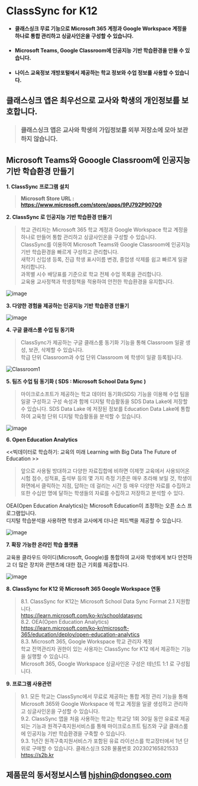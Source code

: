 # ClassSync for K12
- #### 클래스싱크 무료 기능으로 Microsoft 365 계정과 Google Workspace 계정을 하나로 통합 관리하고 싱글사인온을 구성할 수 있습니다.
- #### Microsoft Teams, Google Classroom에 인공지능 기반 학습환경을 만들 수 있습니다.
- #### 나이스 교육정보 개방포털에서 제공하는 학교 정보와 수업 정보를 사용할 수 있습니다.

## 클래스싱크 앱은 최우선으로 교사와 학생의 개인정보를 보호합니다.
> ### 클래스싱크 앱은 교사와 학생의 가입정보를 외부 저장소에 모아 보관하지 않습니다.

## Microsoft Teams와 Gooogle Classroom에 인공지능 기반 학습환경 만들기

**1. ClassSync 프로그램 설치**    
> **Microsoft Store URL : https://www.microsoft.com/store/apps/9PJ792P907Q9**    

**2. ClassSync 로 인공지능 기반 학습환경 만들기**   
   
> 학교 관리자는 Microsoft 365 학교 계정과 Google Workspace 학교 계정을 하나로 만들어 통합 관리하고 싱글사인온을 구성할 수 있습니다.   
> ClassSync를 이용하여 Microsoft Teams와 Google Classroom에 인공지능 기반 학습환경을 빠르게 구성하고 관리합니다.    
> 새학기 신입생 등록, 진급 학생 표시이름 변경, 졸업생 삭제를 쉽고 빠르게 일괄 처리합니다.   
> 과목별 시수 배당표를 기준으로 학교 전체 수업 목록을 관리합니다.   
> 교육용 교사정책과 학생정책을 적용하여 안전한 학습환경을 유지합니다.
 
![image](https://github.com/ClassSync/K12/assets/16409151/813ddd2d-3610-4199-9045-f0ad0ac3717a)
 
**3. 다양한 경험을 제공하는 인공지능 기반 학습환경 만들기**   

![image](https://github.com/ClassSync/K12/assets/16409151/126d0185-f74c-4e79-945c-28c29a57f827)

**4. 구글 클래스룸 수업 팀 동기화**
> ClassSync가 제공하는 구글 클래스룸 동기화 기능을 통해 Classroom 일괄 생성, 보관, 삭제할 수 있습니다.   
> 학급 단위 Classroom과 수업 단위 Classroom 에 학생이 일괄 등록됩니다.
     
![Classroom1](https://github.com/ClassSync/K12/assets/16409151/81d0ef68-2b91-4b95-87e9-ede21156350e)


**5. 팀즈 수업 팀 동기화 ( SDS : Microsoft School Data Sync )**  

> 마이크로소프트가 제공하는 학교 데이터 동기화(SDS) 기능을 이용해 수업 팀을 일괄 구성하고 구성 속성과 함께 디지털 학습활동을 SDS Data Lake에 저장할 수 있습니다.
> SDS Data Lake 에 저장된 정보를 Education Data Lake에 통합하여 교육청 단위 디지털 학습활동을 분석할 수 있습니다.
   
   ![image](https://user-images.githubusercontent.com/16409151/213898735-81058867-2488-4d8b-a44e-5dad5adb00ef.png)



**6. Open Education Analytics**

   <<빅데이터로 학습하기: 교육의 미래 Learning with Big Data The Future of Education >>  
   
>앞으로 사용될 방대하고 다양한 자료집합에 비하면 이제껏 교육에서 사용되어온 시험 점수, 성적표, 출석부 등의 몇 가지 측정 기준은 매우 초라해 보일 것, 학생이 화면에서 클릭하는 지점, 답하는 데 걸리는 시간 등 매우 다양한 자료를 수집하고 또한 수십만 명에 달하는 학생들의 자료를 수집하고 저장하고 분석할 수 있다.
   
  OEA(Open Education Analytics)는 Microsoft Education이 조정하는 오픈 소스 프로그램입니다.  
  디지털 학습분석을 사용하면 학생과 교사에게 더나은 피드백을 제공할 수 있습니다.

   ![image](https://user-images.githubusercontent.com/16409151/213896858-f4d6bd35-07ce-45d7-ac30-e7d26c51490b.png)

**7. 확장 가능한 온라인 학습 플랫폼** 

   교육용 클라우드 아이디(Microsoft, Google)를 통합하여 교사와 학생에게 보다 안전하고 더 많은 장치와 콘텐츠에 대한 접근 기회를 제공합니다.

  ![image](https://user-images.githubusercontent.com/16409151/213899720-a4ad63bd-0738-4a26-bf59-efc0fdfae857.png)

**8. ClassSync for K12 와 Microsoft 365 Google Workspace 연동**   
> 8.1. ClassSync for K12는 Microsoft School Data Sync Format 2.1 지원합니다.  
> https://learn.microsoft.com/ko-kr/schooldatasync     
> 8.2. OEA(Open Education Analytics)  
> https://learn.microsoft.com/ko-kr/microsoft-365/education/deploy/open-education-analytics    
> 8.3. Microsoft 365, Google Workspace 학교 관리자 계정  
> 학교 전역관리자 권한이 있는 사용자는 ClassSync for K12 에서 제공하는 기능을 실행할 수 있습니다.   
> Microsoft 365, Google Workspace 싱글사인온 구성은 테넌트 1:1 로 구성됩니다.

**9. 프로그램 사용관련**    
> 9.1. 모든 학교는 ClassSync에서 무료로 제공하는 통합 계정 관리 기능을 통해 Microsoft 365와 Google Workspace 에 학교 계정을 일괄 생성하고 관리하고 싱글사인온을 구성할 수 있습니다.   
> 9.2. ClassSync 앱을 처음 사용하는 학교는 학교당 1회 30일 동안 유료로 제공되는 기능과 원격구축지원서비스를 통해 마이크로소프트 팀즈와 구글 클래스룸에 인공지능 기반 학습환경을 구축할 수 있습니다.   
> 9.3. 1년간 원격구축지원서비스가 포함된 유료 라이선스를 학교장터에서 1년 단위로 구매할 수 있습니다. 클래스싱크 S2B 물품번호 202302165821533 https://s2b.kr      

## 제품문의 동서정보시스템 hjshin@dongseo.com
